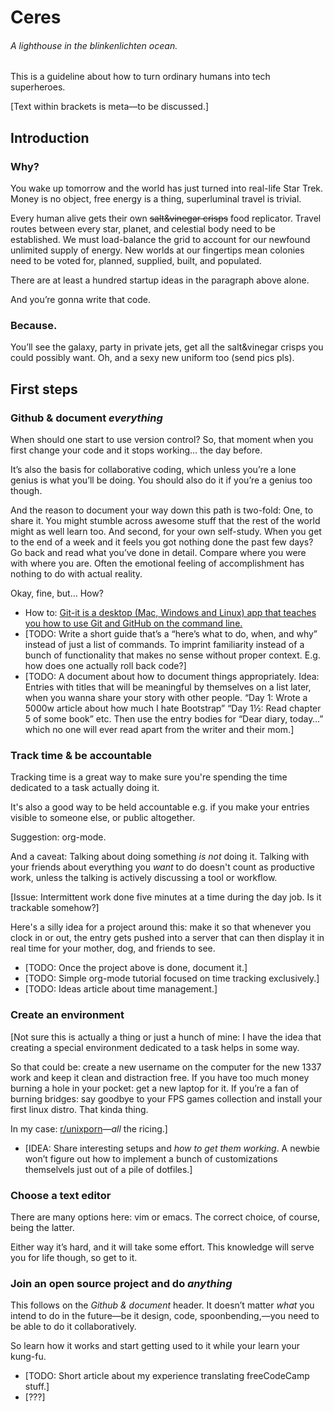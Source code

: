 # Ceres
###### A lighthouse in the blinkenlichten ocean.

This is a guideline about how to turn ordinary humans into tech superheroes.

[Text within brackets is meta—to be discussed.]

## Introduction

### Why?

You wake up tomorrow and the world has just turned into real-life Star Trek. Money is no object, free energy is a thing, superluminal travel is trivial.

Every human alive gets their own ~~salt&vinegar crisps~~ food replicator. Travel routes between every star, planet, and celestial body need to be established. We must load-balance the grid to account for our newfound unlimited supply of energy. New worlds at our fingertips mean colonies need to be voted for, planned, supplied, built, and populated.

There are at least a hundred startup ideas in the paragraph above alone.

And you’re gonna write that code.

### Because.

You’ll see the galaxy, party in private jets, get all the salt&vinegar crisps you could possibly want. Oh, and a sexy new uniform too (send pics pls).

## First steps

### Github & document *everything*

When should one start to use version control? So, that moment when you first change your code and it stops working… the day before.

It’s also the basis for collaborative coding, which unless you’re a lone genius is what you’ll be doing. You should also do it if you’re a genius too though.

And the reason to document your way down this path is two-fold: One, to share it. You might stumble across awesome stuff that the rest of the world might as well learn too. And second, for your own self-study. When you get to the end of a week and it feels you got nothing done the past few days? Go back and read what you’ve done in detail. Compare where you were with where you are. Often the emotional feeling of accomplishment has nothing to do with actual reality.

Okay, fine, but… How?

* How to: [Git-it is a desktop (Mac, Windows and Linux) app that teaches you how to use Git and GitHub on the command line.](https://github.com/jlord/git-it-electron)
* [TODO: Write a short guide that’s a “here’s what to do, when, and why” instead of just a list of commands. To imprint familiarity instead of a bunch of functionality that makes no sense without proper context. E.g. how does one actually roll back code?]
* [TODO: A document about how to document things appropriately. Idea: Entries with titles that will be meaningful by themselves on a list later, when you wanna share your story with other people. “Day 1: Wrote a 5000w article about how much I hate Bootstrap” “Day 1½: Read chapter 5 of some book” etc. Then use the entry bodies for “Dear diary, today…” which no one will ever read apart from the writer and their mom.]

### Track time & be accountable

Tracking time is a great way to make sure you're spending the time dedicated to a task actually doing it.

It's also a good way to be held accountable e.g. if you make your entries visible to someone else, or public altogether.

Suggestion: org-mode.

And a caveat: Talking about doing something *is not* doing it. Talking with your friends about everything you *want* to do doesn't count as productive work, unless the talking is actively discussing a tool or workflow.

[Issue: Intermittent work done five minutes at a time during the day job. Is it trackable somehow?]

Here's a silly idea for a project around this: make it so that whenever you clock in or out, the entry gets pushed into a server that can then display it in real time for your mother, dog, and friends to see.

* [TODO: Once the project above is done, document it.]
* [TODO: Simple org-mode tutorial focused on time tracking exclusively.]
* [TODO: Ideas article about time management.]

### Create an environment

[Not sure this is actually a thing or just a hunch of mine: I have the idea that creating a special environment dedicated to a task helps in some way. 

So that could be: create a new username on the computer for the new 1337 work and keep it clean and distraction free. If you have too much money burning a hole in your pocket: get a new laptop for it. If you’re a fan of burning bridges: say goodbye to your FPS games collection and install your first linux distro. That kinda thing. 

In my case: [r/unixporn](https://www.reddit.com/r/unixporn/)—*all* the ricing.]

* [IDEA: Share interesting setups and *how to get them working*. A newbie won’t figure out how to implement a bunch of customizations themselvels just out of a pile of dotfiles.]

### Choose a text editor

There are many options here: vim or emacs. The correct choice, of course, being the latter.

Either way it’s hard, and it will take some effort. This knowledge will serve you for life though, so get to it.

### Join an open source project and do *anything*

This follows on the *Github & document* header. It doesn’t matter *what* you intend to do in the future—be it design, code, spoonbending,—you need to be able to do it collaboratively.

So learn how it works and start getting used to it while your learn your kung-fu.

* [TODO: Short article about my experience translating freeCodeCamp stuff.]
* [???]
